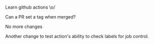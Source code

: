 Learn github actions \o/

Can a PR set a tag when merged?

No more changes

Another change to test action's ability to check labels for job control.
